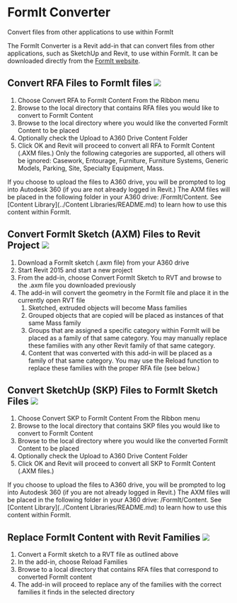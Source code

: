 # FormIt Converter

Convert files from other applications to use within FormIt

The FormIt Converter is a Revit add-in that can convert files from other applications, such as SketchUp and Revit, to use within FormIt. It can be downloaded directly from the [FormIt website](http://formit360.autodesk.com/blog/formit-converter/).

## Convert RFA Files to FormIt files ![](Images/GUID-2CC7B106-9414-40FA-BD69-5884ACBA0834-low.png)

1. Choose Convert RFA to FormIt Content From the Ribbon menu
2. Browse to the local directory that contains RFA files you would like to convert to FormIt Content
3. Browse to the local directory where you would like the converted FormIt Content to be placed
4. Optionally check the Upload to A360 Drive Content Folder
5. Click OK and Revit will proceed to convert all RFA to FormIt Content \(.AXM files.\) Only the following categories are supported, all others will be ignored: Casework, Entourage, Furniture, Furniture Systems, Generic Models, Parking, Site, Specialty Equipment, Mass.

If you choose to upload the files to A360 drive, you will be prompted to log into Autodesk 360 \(if you are not already logged in Revit.\) The AXM files will be placed in the following folder in your A360 drive: /FormIt/Content. See [Content Library](../Content Libraries/README.md) to learn how to use this content within FormIt.

## Convert FormIt Sketch \(AXM\) Files to Revit Project ![](Images/GUID-45D30848-2C40-46BB-AC86-47372BB18DB1-low.png)

1. Download a FormIt sketch \(.axm file\) from your A360 drive
2. Start Revit 2015 and start a new project
3. From the add-in, choose Convert FormIt Sketch to RVT and browse to the .axm file you downloaded previously
4. The add-in will convert the geometry in the FormIt file and place it in the currently open RVT file 
   1. Sketched, extruded objects will become Mass families
   2. Grouped objects that are copied will be placed as instances of that same Mass family
   3. Groups that are assigned a specific category within FormIt will be placed as a family of that same category. You may manually replace these families with any other Revit family of that same category.
   4. Content that was converted with this add-in will be placed as a family of that same category. You may use the Reload function to replace these families with the proper RFA file \(see below.\)

## Convert SketchUp \(SKP\) Files to FormIt Sketch Files ![](Images/GUID-D6CF1FD4-6665-4748-872C-5D2855A84D1D-low.png)

1. Choose Convert SKP to FormIt Content From the Ribbon menu
2. Browse to the local directory that contains SKP files you would like to convert to FormIt Content
3. Browse to the local directory where you would like the converted FormIt Content to be placed
4. Optionally check the Upload to A360 Drive Content Folder
5. Click OK and Revit will proceed to convert all SKP to FormIt Content \(.AXM files.\)

If you choose to upload the files to A360 drive, you will be prompted to log into Autodesk 360 \(if you are not already logged in Revit.\) The AXM files will be placed in the following folder in your A360 drive: /FormIt/Content. See [Content Library](../Content Libraries/README.md) to learn how to use this content within FormIt.

## Replace FormIt Content with Revit Families ![](Images/GUID-B9500378-87F8-4458-858D-42A451164228-low.png)

1. Convert a FormIt sketch to a RVT file as outlined above
2. In the add-in, choose Reload Families
3. Browse to a local directory that contains RFA files that correspond to converted FormIt content
4. The add-in will proceed to replace any of the families with the correct families it finds in the selected directory



